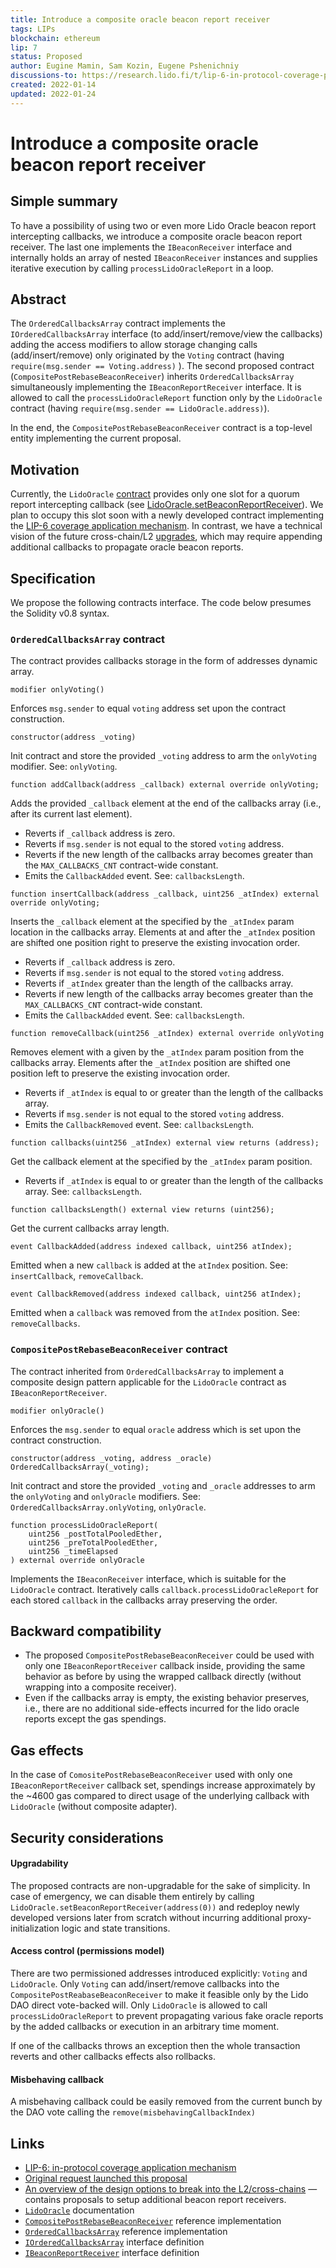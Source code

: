 ```yaml
---
title: Introduce a composite oracle beacon report receiver
tags: LIPs
blockchain: ethereum
lip: 7
status: Proposed
author: Eugine Mamin, Sam Kozin, Eugene Pshenichniy
discussions-to: https://research.lido.fi/t/lip-6-in-protocol-coverage-proposal/1468/10
created: 2022-01-14
updated: 2022-01-24
---
```


# Introduce a composite oracle beacon report receiver

## Simple summary

To have a possibility of using two or even more Lido Oracle beacon report intercepting callbacks, we introduce a composite oracle beacon report receiver. The last one implements the `IBeaconReceiver` interface and internally holds an array of nested `IBeaconReceiver` instances and supplies iterative execution by calling `processLidoOracleReport` in a loop.

## Abstract

The `OrderedCallbacksArray` contract implements the `IOrderedCallbacksArray` interface (to add/insert/remove/view the callbacks) adding the access modifiers to allow storage changing calls (add/insert/remove) only originated by the `Voting` contract (having `require(msg.sender == Voting.address)` ). The second proposed contract (`CompositePostRebaseBeaconReceiver`) inherits `OrderedCallbacksArray` simultaneously implementing the `IBeaconReportReceiver` interface. It is allowed to call the `processLidoOracleReport` function only by the `LidoOracle` contract (having `require(msg.sender == LidoOracle.address)`).

In the end, the `CompositePostRebaseBeaconReceiver` contract is a top-level entity implementing the current proposal.

## Motivation

Currently, the `LidoOracle` [contract](https://docs.lido.fi/contracts/lido-oracle) provides only one slot for a quorum report intercepting callback (see [LidoOracle.setBeaconReportReceiver](https://docs.lido.fi/contracts/lido-oracle#setbeaconreportreceiver)). We plan to occupy this slot soon with a newly developed contract implementing the [LIP-6 coverage application mechanism](https://research.lido.fi/t/lip-6-in-protocol-coverage-proposal/1468). In contrast, we have a technical vision of the future cross-chain/L2 [upgrades](https://hackmd.io/f3416OoaS2e1l2xu_bX6SA), which may require appending additional callbacks to propagate oracle beacon reports.

## Specification

We propose the following contracts interface. The code below presumes the Solidity v0.8 syntax.

### `OrderedCallbacksArray` contract

The contract provides callbacks storage in the form of addresses dynamic array.

```solidity
modifier onlyVoting()
```
Enforces `msg.sender` to equal `voting` address set upon the contract construction.

```solidity
constructor(address _voting)
```
Init contract and store the provided `_voting` address to arm the `onlyVoting` modifier.
See: `onlyVoting`.

```solidity
function addCallback(address _callback) external override onlyVoting;
```
Adds the provided `_callback` element at the end of the callbacks array (i.e., after its current last element).
* Reverts if `_callback` address is zero.
* Reverts if `msg.sender` is not equal to the stored `voting` address.
* Reverts if the new length of the callbacks array becomes greater than the `MAX_CALLBACKS_CNT` contract-wide constant.
* Emits the `CallbackAdded` event.
See: `callbacksLength`.

```solidity
function insertCallback(address _callback, uint256 _atIndex) external override onlyVoting;
```
Inserts the `_callback` element at the specified by the `_atIndex` param location in the callbacks array.
Elements at and after the `_atIndex` position are shifted one position right to preserve the existing invocation order.
* Reverts if `_callback` address is zero.
* Reverts if `msg.sender` is not equal to the stored `voting` address.
* Reverts if `_atIndex` greater than the length of the callbacks array.
* Reverts if new length of the callbacks array becomes greater than the `MAX_CALLBACKS_CNT` contract-wide constant.
* Emits the `CallbackAdded` event.
See: `callbacksLength`.

```solidity
function removeCallback(uint256 _atIndex) external override onlyVoting
```
Removes element with a given by the `_atIndex` param position from the callbacks array.
Elements after the `_atIndex` position are shifted one position left to preserve the existing invocation order.
* Reverts if `_atIndex` is equal to or greater than the length of the callbacks array.
* Reverts if `msg.sender` is not equal to the stored `voting` address.
* Emits the `CallbackRemoved` event.
See: `callbacksLength`.

```solidity
function callbacks(uint256 _atIndex) external view returns (address);
```
Get the callback element at the specified by the `_atIndex` param position.
* Reverts if `_atIndex` is equal to or greater than the length of the callbacks array.
See: `callbacksLength`.

```solidity
function callbacksLength() external view returns (uint256);
```
Get the current callbacks array length.

```solidity
event CallbackAdded(address indexed callback, uint256 atIndex);
```
Emitted when a new `callback` is added at the `atIndex` position.
See: `insertCallback`, `removeCallback`.

```solidity
event CallbackRemoved(address indexed callback, uint256 atIndex);
```
Emitted when a `callback` was removed from the `atIndex` position.
See: `removeCallbacks`.

### `CompositePostRebaseBeaconReceiver` contract

The contract inherited from `OrderedCallbacksArray` to implement a composite design pattern applicable for the `LidoOracle` contract as `IBeaconReportReceiver`.

```solidity
modifier onlyOracle()
```
Enforces the `msg.sender` to equal `oracle` address which is set upon the contract construction.

```solidity
constructor(address _voting, address _oracle) OrderedCallbacksArray(_voting);
```
Init contract and store the provided `_voting` and `_oracle` addresses to arm the `onlyVoting` and `onlyOracle` modifiers.
See: `OrderedCallbacksArray.onlyVoting`, `onlyOracle`.

```solidity
function processLidoOracleReport(
    uint256 _postTotalPooledEther,
    uint256 _preTotalPooledEther,
    uint256 _timeElapsed
) external override onlyOracle
```
Implements the `IBeaconReceiver` interface, which is suitable for the `LidoOracle` contract.
Iteratively calls `callback.processLidoOracleReport` for each stored `callback` in the callbacks array preserving the order.

## Backward compatibility

* The proposed `CompositePostRebaseBeaconReceiver` could be used with only one `IBeaconReportReceiver` callback inside, providing the same behavior as before by using the wrapped callback directly (without wrapping into a composite receiver).
* Even if the callbacks array is empty, the existing behavior preserves, i.e., there are no additional side-effects incurred for the lido oracle reports except the gas spendings.

## Gas effects

In the case of `ComositePostRebaseBeaconReceiver` used with only one `IBeaconReportReceiver` callback set, spendings increase approximately by the ~4600 gas compared to direct usage of the underlying callback with `LidoOracle` (without composite adapter).

## Security considerations

#### Upgradability
The proposed contracts are non-upgradable for the sake of simplicity. In case of emergency, we can disable them entirely by calling `LidoOracle.setBeaconReportReceiver(address(0))` and redeploy newly developed versions later from scratch without incurring additional proxy-initialization logic and state transitions.

#### Access control (permissions model)
There are two permissioned addresses introduced explicitly: `Voting` and `LidoOracle`. Only `Voting` can add/insert/remove callbacks into the `CompositePostReabaseBeaconReceiver` to make it feasible only by the Lido DAO direct vote-backed will. Only `LidoOracle` is allowed to call `processLidoOracleReport` to prevent propagating various fake oracle reports by the added callbacks or execution in an arbitrary time moment.

If one of the callbacks throws an exception then the whole transaction reverts and other callbacks effects also rollbacks.

#### Misbehaving callback
A misbehaving callback could be easily removed from the current bunch by the DAO vote calling the `remove(misbehavingCallbackIndex)`

## Links

* [LIP-6: in-protocol coverage application mechanism](https://research.lido.fi/t/lip-6-in-protocol-coverage-proposal/1468)
* [Original request launched this proposal](https://research.lido.fi/t/lip-6-in-protocol-coverage-proposal/1468/10)
* [An overview of the design options to break into the L2/cross-chains](https://hackmd.io/f3416OoaS2e1l2xu_bX6SA) — contains proposals to setup additional beacon report receivers.
* [`LidoOracle`](https://docs.lido.fi/contracts/lido-oracle) documentation
* [`CompositePostRebaseBeaconReceiver`](https://github.com/lidofinance/lido-dao/blob/feature/LIP-6/contracts/0.8.9/CompositePostRebaseBeaconReceiver.sol) reference implementation
* [`OrderedCallbacksArray`](https://github.com/lidofinance/lido-dao/blob/feature/LIP-6/contracts/0.8.9/OrderedCallbacksArray.sol) reference implementation
* [`IOrderedCallbacksArray`](https://github.com/lidofinance/lido-dao/blob/feature/LIP-6/contracts/0.8.9/interfaces/IOrderedCallbacksArray.sol) interface definition
* [`IBeaconReportReceiver`](https://github.com/lidofinance/lido-dao/blob/feature/LIP-6/contracts/0.8.9/interfaces/IBeaconReportReceiver.sol) interface definition
